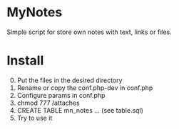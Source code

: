 # MyNotes
Simple script for store own notes with text, links or files.

# Install
0) Put the files in the desired directory
1) Rename or copy the conf.php-dev in conf.php
2) Configure params in conf.php
3) chmod 777 /attaches
4) CREATE TABLE mn_notes ... (see table.sql)
5) Try to use it